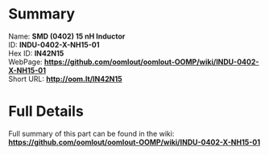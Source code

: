 
Summary
=================
  
Name: __SMD (0402) 15 nH Inductor__    
ID: __INDU-0402-X-NH15-01__   
Hex ID: __IN42N15__   
WebPage: __https://github.com/oomlout/oomlout-OOMP/wiki/INDU-0402-X-NH15-01__   
Short URL: __http://oom.lt/IN42N15__   

Full Details
==========================
Full summary of this part can be found in the wiki:   
__https://github.com/oomlout/oomlout-OOMP/wiki/INDU-0402-X-NH15-01__    

